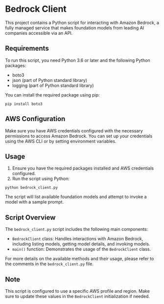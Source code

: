 # Bedrock Client

This project contains a Python script for interacting with Amazon Bedrock, a fully managed service that makes foundation models from leading AI companies accessible via an API.

## Requirements

To run this script, you need Python 3.6 or later and the following Python packages:

- boto3
- json (part of Python standard library)
- logging (part of Python standard library)

You can install the required package using pip:

```
pip install boto3
```

## AWS Configuration

Make sure you have AWS credentials configured with the necessary permissions to access Amazon Bedrock. You can set up your credentials using the AWS CLI or by setting environment variables.

## Usage

1. Ensure you have the required packages installed and AWS credentials configured.
2. Run the script using Python:

```
python bedrock_client.py
```

The script will list available foundation models and attempt to invoke a model with a sample prompt.

## Script Overview

The `bedrock_client.py` script includes the following main components:

- `BedrockClient` class: Handles interactions with Amazon Bedrock, including listing models, getting model details, and invoking models.
- `main()` function: Demonstrates the usage of the `BedrockClient` class.

For more details on the available methods and their usage, please refer to the comments in the `bedrock_client.py` file.

## Note

This script is configured to use a specific AWS profile and region. Make sure to update these values in the `BedrockClient` initialization if needed.
